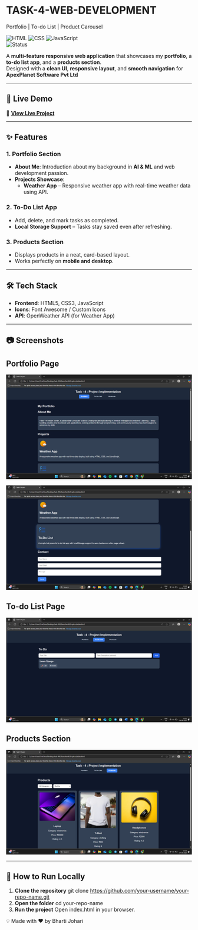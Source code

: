 # TASK-4-WEB-DEVELOPMENT
Portfolio | To-do List | Product Carousel

![HTML](https://img.shields.io/badge/HTML5-E34F26?style=for-the-badge&logo=html5&logoColor=white) 
![CSS](https://img.shields.io/badge/CSS3-1572B6?style=for-the-badge&logo=css3&logoColor=white) 
![JavaScript](https://img.shields.io/badge/JavaScript-F7E017?style=for-the-badge&logo=javascript&logoColor=black)  
![Status](https://img.shields.io/badge/Status-Completed-brightgreen?style=for-the-badge)

A **multi-feature responsive web application** that showcases my **portfolio**, a **to-do list app**, and a **products section**.  
Designed with a **clean UI**, **responsive layout**, and **smooth navigation** for **ApexPlanet Software Pvt Ltd** 

---

## 📌 Live Demo
🔗 **[View Live Project](https://your-username.github.io/your-repo-name/)**

---

## ✨ Features

### **1. Portfolio Section**
- **About Me**: Introduction about my background in **AI & ML** and web development passion.
- **Projects Showcase**:
  - **Weather App** – Responsive weather app with real-time weather data using API.

### **2. To-Do List App**
- Add, delete, and mark tasks as completed.
- **Local Storage Support** – Tasks stay saved even after refreshing.

### **3. Products Section**
- Displays products in a neat, card-based layout.
- Works perfectly on **mobile and desktop**.

---

## 🛠️ Tech Stack
- **Frontend**: HTML5, CSS3, JavaScript
- **Icons**: Font Awesome / Custom Icons
- **API**: OpenWeather API (for Weather App)

---

## 📷 Screenshots

**Portfolio Page**  
---
![Portfolio Screenshot](screenshot1.png)

![Portfolio Screenshot](Screenshot2.png)

**To-do List Page**
---
![To-do List Screenshot](Screenshot3.png)

**Products Section**
---
![Products Screenshot](Screenshot4.png)


---

## 🚀 How to Run Locally

1. **Clone the repository**
   git clone https://github.com/your-username/your-repo-name.git
2. **Open the folder**
   cd your-repo-name
3. **Run the project**
  Open index.html in your browser.

💡 Made with ❤️ by Bharti Johari
